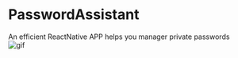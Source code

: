 # PasswordAssistant
An efficient ReactNative APP helps you manager private passwords <br>
![gif](./gif/GIF1.gif)
